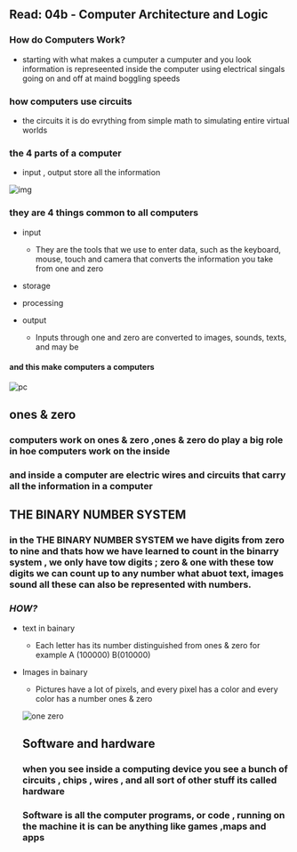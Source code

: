 ## Read: 04b - Computer Architecture and Logic

### How do  Computers Work?
* starting with what makes a cumputer a cumputer and you look  information is represeented inside the computer 
using electrical singals going on and off at maind boggling speeds 

### how computers use circuits 
* the circuits  it is do evrything from simple math to simulating entire virtual worlds
### the 4 parts of a computer
* input , output store all the information

![img](https://4.bp.blogspot.com/-S5mbaD6Xb3E/W_ayk9ZF2sI/AAAAAAAAAAY/aGqx-bYH1FAlZPkQYkmbP33Eh499GCoZgCLcBGAs/s1600/input%2Bprocess%2Boutput.png)

### they are 4 things common to all computers 
* input  
    * They are the tools that we use to enter data, such as the keyboard, mouse, touch and camera that converts the information you take from one and zero
* storage 

 
* processing 
* output
  * Inputs through one and zero are converted to images, sounds, texts, and may be
#### and this make computers a computers

![pc](https://image.freepik.com/free-vector/computer-with-business-infographic-elements_23-2147554345.jpg)


## ones & zero 
### computers work on ones & zero ,ones & zero do play a big role in hoe computers work on the inside 

### and inside a computer are electric wires and circuits that carry all the information in a computer
 
## THE BINARY NUMBER SYSTEM
### in the THE BINARY NUMBER SYSTEM we have digits from zero to nine and thats how we have learned to count in the binarry system , we only have tow digits ; zero & one with these tow digits we can count up to any number what abuot text, images sound all these can also be represented with numbers.
### ***HOW?***

 * text in bainary  
    * Each letter has its number distinguished from  ones & zero for example A (100000) B(010000)
* Images in bainary 
  * Pictures have a lot of pixels, and every pixel has a color and every color has a number ones & zero 

  ![one zero](https://inthegazeoftheother.files.wordpress.com/2015/04/img_0478.jpg)




  ## Software and hardware 
  ### when you see inside a computing device you see a bunch of circuits , chips , wires , and all sort of other stuff its called hardware 
  ### Software is all the computer programs, or code , running on the machine it is can be anything like games ,maps and apps 


   


